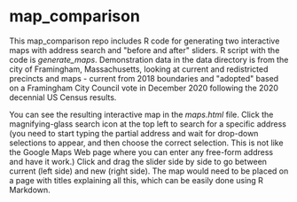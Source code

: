 
# map_comparison

<!-- badges: start -->
<!-- badges: end -->

This map_comparison repo includes R code for generating two interactive maps with address search and "before and after" sliders. R script with the code is *generate_maps*. Demonstration data in the data directory is from the city of Framingham, Massachusetts, looking at current and redistricted precincts and maps - current from 2018 boundaries and "adopted" based on a Framingham City Council vote in December 2020 following the 2020 decennial US Census results.

You can see the resulting interactive map in the *maps.html* file. Click the magnifying-glass search icon at the top left to search for a specific address (you need to start typing the partial address and wait for drop-down selections to appear, and then choose the correct selection. This is not like the Google Maps Web page where you can enter any free-form address and have it work.) Click and drag the slider side by side to go between current (left side) and new (right side). The map would need to be placed on a page with titles explaining all this, which can be easily done using R Markdown.





